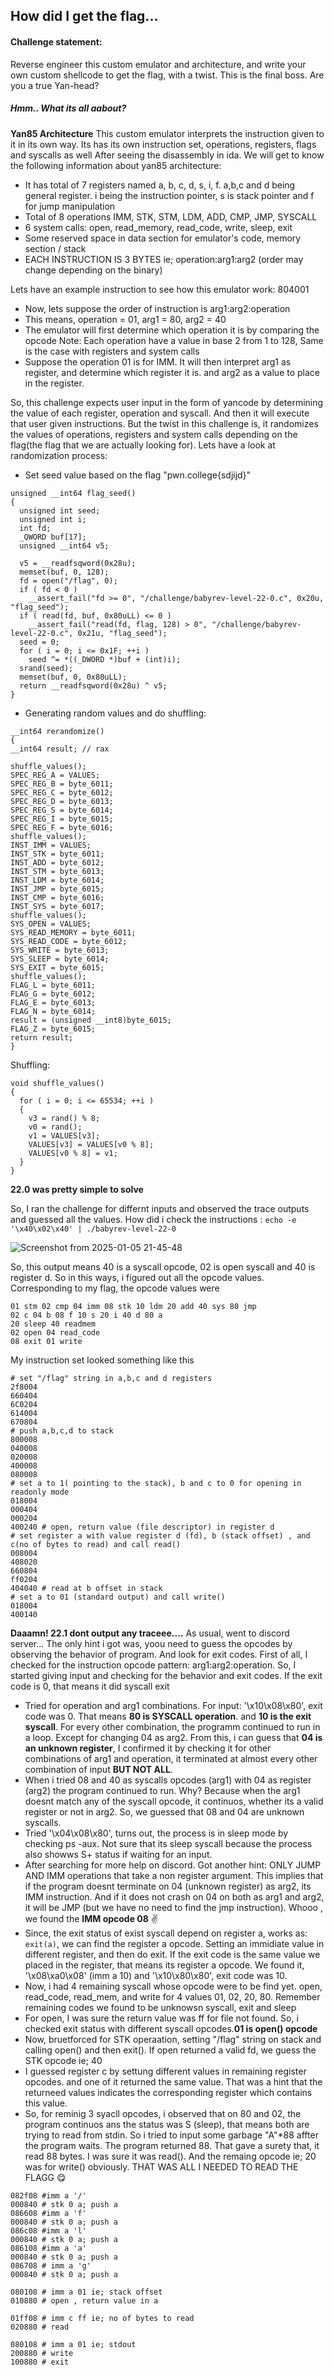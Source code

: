 ## How did I get the flag...

#### Challenge statement:
Reverse engineer this custom emulator and architecture, and write your own custom shellcode to get the flag, with a twist. This is the final boss. Are you a true Yan-head?

##### Hmm.. What its all aabout? 

**Yan85 Architecture**
This custom emulator interprets the instruction given to it in its own way. Its has its own instruction set, operations, registers, flags and syscalls as well
After seeing the disassembly in ida. We will get to know the following information about yan85 architecture:
  - It has total of 7 registers named a, b, c, d, s, i, f. a,b,c and d being general register. i being the instruction pointer, s is stack pointer and f for jump manipulation
  - Total of 8 operations IMM, STK, STM, LDM, ADD, CMP, JMP, SYSCALL
  - 6 system calls: open, read_memory, read_code, write, sleep, exit
  - Some reserved space in data section for emulator's code, memory section / stack
  - EACH INSTRUCTION IS 3 BYTES ie; operation:arg1:arg2 (order may change depending on the binary) 
    
Lets have an example instruction to see how this emulator work: 804001
  - Now, lets suppose the order of instruction is arg1:arg2:operation
  - This means, operation = 01, arg1 = 80, arg2 = 40
  - The emulator will first determine which operation it is by comparing the opcode 
    Note:  Each operation have a value in base 2 from 1 to 128, Same is the case with registers and system calls
  - Suppose the operation 01 is for IMM. It will then interpret arg1 as register, and determine which register it is. and arg2 as a value to place in the register.
 
So, this challenge expects user input in the form of yancode by determining the value of each register, operation and syscall. And then it will execute that user given instructions.
But the twist in this challenge is, it randomizes the values of operations, registers and system calls depending on the flag(the flag that we are actually looking for). Lets have a look at randomization process:
  - Set seed value based on the flag "pwn.college{sdjijd}"
```
unsigned __int64 flag_seed()
{
  unsigned int seed; 
  unsigned int i; 
  int fd; 
  _QWORD buf[17]; 
  unsigned __int64 v5;

  v5 = __readfsqword(0x28u);
  memset(buf, 0, 128);
  fd = open("/flag", 0);
  if ( fd < 0 )
    __assert_fail("fd >= 0", "/challenge/babyrev-level-22-0.c", 0x20u, "flag_seed");
  if ( read(fd, buf, 0x80uLL) <= 0 )
    __assert_fail("read(fd, flag, 128) > 0", "/challenge/babyrev-level-22-0.c", 0x21u, "flag_seed");
  seed = 0;
  for ( i = 0; i <= 0x1F; ++i )
    seed ^= *((_DWORD *)buf + (int)i);
  srand(seed);
  memset(buf, 0, 0x80uLL);
  return __readfsqword(0x28u) ^ v5;
}
```
  - Generating random values and do shuffling:
  ```
  __int64 rerandomize()
{
  __int64 result; // rax

  shuffle_values();
  SPEC_REG_A = VALUES;
  SPEC_REG_B = byte_6011;
  SPEC_REG_C = byte_6012;
  SPEC_REG_D = byte_6013;
  SPEC_REG_S = byte_6014;
  SPEC_REG_I = byte_6015;
  SPEC_REG_F = byte_6016;
  shuffle_values();
  INST_IMM = VALUES;
  INST_STK = byte_6011;
  INST_ADD = byte_6012;
  INST_STM = byte_6013;
  INST_LDM = byte_6014;
  INST_JMP = byte_6015;
  INST_CMP = byte_6016;
  INST_SYS = byte_6017;
  shuffle_values();
  SYS_OPEN = VALUES;
  SYS_READ_MEMORY = byte_6011;
  SYS_READ_CODE = byte_6012;
  SYS_WRITE = byte_6013;
  SYS_SLEEP = byte_6014;
  SYS_EXIT = byte_6015;
  shuffle_values();
  FLAG_L = byte_6011;
  FLAG_G = byte_6012;
  FLAG_E = byte_6013;
  FLAG_N = byte_6014;
  result = (unsigned __int8)byte_6015;
  FLAG_Z = byte_6015;
  return result;
}
  ```
Shuffling:
```
void shuffle_values()
{
  for ( i = 0; i <= 65534; ++i )
  {
    v3 = rand() % 8;
    v0 = rand();
    v1 = VALUES[v3];
    VALUES[v3] = VALUES[v0 % 8];
    VALUES[v0 % 8] = v1;
  }
}
```

**22.0 was pretty simple to solve**

So, I ran the challenge for differnt inputs and observed the trace outputs and guessed all the values.
How did i check the instructions :
``` echo -e  '\x40\x02\x40' | ./babyrev-level-22-0 ```


![Screenshot from 2025-01-05 21-45-48](https://github.com/user-attachments/assets/7bce2022-76f2-4b52-a2d2-424d66bd2ebc)

So, this output means 40 is a syscall opcode, 02 is open syscall and 40 is register d. So in this ways, i figured out all the opcode values. 
Corresponding to my flag, the opcode values were 
```
01 stm 02 cmp 04 imm 08 stk 10 ldm 20 add 40 sys 80 jmp
02 c 04 b 08 f 10 s 20 i 40 d 80 a
20 sleep 40 readmem
02 open 04 read_code
08 exit 01 write
```
My instruction set looked something like this
```
# set "/flag" string in a,b,c and d registers 
2f8004
660404
6C0204
614004
670804
# push a,b,c,d to stack
800008
040008
020008
400008
080008
# set a to 1( pointing to the stack), b and c to 0 for opening in readonly mode 
018004
000404
000204
400240 # open, return value (file descriptor) in register d
# set register a with value register d (fd), b (stack offset) , and c(no of bytes to read) and call read()
008004
408020
660804
ff0204
404040 # read at b offset in stack
# set a to 01 (standard output) and call write()
018004
400140
```
**Daaamn! 22.1 dont output any traceee....**
As usual, went to discord server... The only hint i got was, yoou need to guess the opcodes by observing the behavior of program. And look for exit codes. 
First of all, I checked for the instruction opcode pattern: arg1:arg2:operation. So, I started giving input and checking for the behavior and exit codes. If the exit code is 0, that means it did syscall exit
  
  - Tried for operation and arg1 combinations. For input: '\x10\x08\x80', exit code was 0. That means **80 is SYSCALL operation**. and **10 is the exit syscall**. For every other combination, the programm continued to run in a loop. Except for changing 04 as arg2. From this, i can guess that **04 is an unknown register**, I confirmed it by checking it for other combinations of arg1 and operation, it terminated at almost every other combination of input **BUT NOT ALL**.
  - When i tried 08 and 40 as syscalls opcodes (arg1) with 04 as register (arg2) the program continued to run. Why? Because when the arg1 doesnt match any of the syscall opcode, it continuos, whether its a valid register or not in arg2. So, we guessed that 08 and 04 are unknown syscalls.
  - Tried '\x04\x08\x80', turns out, the process is in sleep mode by checking ps -aux. Not sure that its sleep syscall because the process also showws S+ status if waiting for an input.
  - After searching for more help on discord. Got another hint: ONLY JUMP AND IMM operations that take a non register argument. This implies that if the program doesnt terminate on 04 (unknown register) as arg2, its IMM instruction. And if it does not crash on 04 on both as arg1 and arg2, it will be JMP (but we have no need to find the jmp instruction). Whooo , we found the **IMM opcode 08** :v:
  - Since, the exit status of exist syscall depend on register a, works as: ```exit(a)```, we can find the register a opcode. Setting an immidiate value in different register, and then do exit. If the exit code is the same value we placed in the register, that means its register a opcode. We found it, '\x08\xa0\x08' (imm a 10) and '\x10\x80\x80', exit code was 10.  
  - Now, i had 4 remaining syscall whose opcode were to be find yet. open, read_code, read_mem, and write for 4 values 01, 02, 20, 80. Remember remaining codes we found to be unknowsn syscall, exit and sleep
  - For open, I was sure the return value was ff for file not found. So, i checked exit status with different syscall opcodes.**01 is open() opcode**
  - Now, bruetforced for STK operaation, setting "/flag" string on stack and calling open() and then exit(). If open returned a valid fd, we guess the STK opcode ie; 40
  - I guessed register c by settung different values in remaining register opcodes. and one of it returned the same value. That was a hint that the returneed values indicates the corresponding register which contains this value.
  - So, for reminig 3 syacll opcodes, i observed that on 80 and 02, the program continuos ans the status was S (sleep), that means both are trying to read from stdin. So i tried to input some garbage "A"*88 affter the program waits. The program returned 88. That gave a surety that, it read 88 bytes. I was sure it was read(). And the remaing opcode ie; 20 was for write() obviously. THAT WAS ALL I NEEDED TO READ THE FLAGG :yum:
```
082f08 #imm a '/'
000840 # stk 0 a; push a 
086608 #imm a 'f'
000840 # stk 0 a; push a 
086c08 #imm a 'l'
000840 # stk 0 a; push a 
086108 #imm a 'a' 
000840 # stk 0 a; push a 
086708 # imm a 'g'
000840 # stk 0 a; push a

080108 # imm a 01 ie; stack offset
010880 # open , return value in a

01ff08 # imm c ff ie; no of bytes to read
020880 # read 

080108 # imm a 01 ie; stdout
200880 # write
100880 # exit
```




